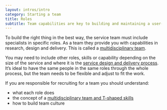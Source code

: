 ```yaml
---
layout: intros/intro
category: Starting a team
title: Roles
subtitle: Team capabilities are key to building and maintaining a user-centred service. You need team members with a range of skills and who are open to collaborating.
---
```


To build the right thing in the best way, the service team must include specialists in specific  roles. As a team they provide you with capabilities in research, design and delivery. This is called a [multidisciplinary team](../multidisciplinary-team/).

You may need to include other roles, skills or capability depending on the size of the service and where it is the [service design and delivery process](../../service-design-delivery-process/). It’s ideal to have the same people in the same roles through the whole process, but the team needs to be flexible and adjust to fit the work.


If you are responsible for recruiting for a team you should understand:
-  what each role does
-  the concept of a [multidisciplinary team and T-shaped skills](../multidisciplinary-team/)
-  how to build team culture
